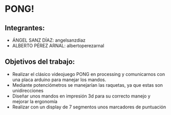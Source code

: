 ﻿# PONG!
## Integrantes:
* ÁNGEL SANZ DÍAZ: angelsanzdiaz
* ALBERTO PÉREZ ARNAL: albertoperezarnal
## Objetivos del trabajo: 
* Realizar el clásico videojuego PONG en processing y comunicarnos con una placa arduino para manejar los mandos. 
* Mediante potenciómetros se manejarían las raquetas, ya que estas son unidirecciones
* Diseñar unos mandos en impresión 3d para su correcto manejo y mejorar la ergonomía
* Realizar con un display de 7 segmentos unos marcadores de puntuación